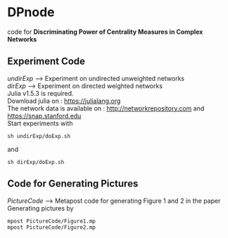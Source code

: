 # DPnode
code for **Discriminating Power of Centrality Measures in Complex Networks**  
## Experiment Code
*undirExp* --> Experiment on undirected unweighted networks  
*dirExp* --> Experiment on directed weighted networks  
Julia v1.5.3 is required.  
Download julia on : https://julialang.org  
The network data is available on : http://networkrepository.com and https://snap.stanford.edu  
Start experiments with
```
sh undirExp/doExp.sh
```
and  
```
sh dirExp/doExp.sh
```
## Code for Generating Pictures
*PictureCode* --> Metapost code for generating Figure 1 and 2 in the paper  
Generating pictures by
```
mpost PictureCode/Figure1.mp
mpost PictureCode/Figure2.mp
```
